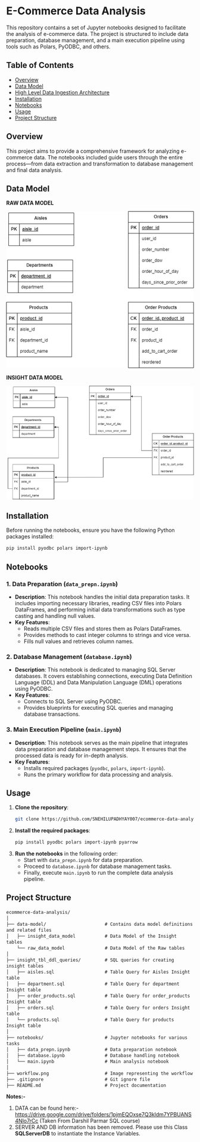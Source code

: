
# E-Commerce Data Analysis

This repository contains a set of Jupyter notebooks designed to facilitate the analysis of e-commerce data. The project is structured to include data preparation, database management, and a main execution pipeline using tools such as Polars, PyODBC, and others.

## Table of Contents

- [Overview](#overview)
- [Data Model](#data-model)
- [High Level Data Ingestion Architecture](#data-ing-arch)
- [Installation](#installation)
- [Notebooks](#notebooks)
- [Usage](#usage)
- [Project Structure](#project-structure)

## Overview

This project aims to provide a comprehensive framework for analyzing e-commerce data. The notebooks included guide users through the entire process—from data extraction and transformation to database management and final data analysis.

## Data Model
**RAW DATA MODEL**

![RAW DATA MODEL](./data-model/raw_data_model.png) 

**INSIGHT DATA MODEL**

![INSIGHT DATA MODEL](./data-model/insight_data_model.png)

## Installation

Before running the notebooks, ensure you have the following Python packages installed:

```bash
pip install pyodbc polars import-ipynb
```

## Notebooks

### 1. **Data Preparation (`data_prepn.ipynb`)**
   - **Description**: This notebook handles the initial data preparation tasks. It includes importing necessary libraries, reading CSV files into Polars DataFrames, and performing initial data transformations such as type casting and handling null values.
   - **Key Features**:
     - Reads multiple CSV files and stores them as Polars DataFrames.
     - Provides methods to cast integer columns to strings and vice versa.
     - Fills null values and retrieves column names.

### 2. **Database Management (`database.ipynb`)**
   - **Description**: This notebook is dedicated to managing SQL Server databases. It covers establishing connections, executing Data Definition Language (DDL) and Data Manipulation Language (DML) operations using PyODBC.
   - **Key Features**:
     - Connects to SQL Server using PyODBC.
     - Provides blueprints for executing SQL queries and managing database transactions.
   
### 3. **Main Execution Pipeline (`main.ipynb`)**
   - **Description**: This notebook serves as the main pipeline that integrates data preparation and database management steps. It ensures that the processed data is ready for in-depth analysis.
   - **Key Features**:
     - Installs required packages (`pyodbc`, `polars`, `import-ipynb`).
     - Runs the primary workflow for data processing and analysis.

## Usage

1. **Clone the repository**:
   ```bash
   git clone https://github.com/SNEHILUPADHYAY007/ecommerce-data-analysis.git
   ```
2. **Install the required packages**:
   ```bash
   pip install pyodbc polars import-ipynb pyarrow
   ```
3. **Run the notebooks** in the following order:
   - Start with `data_prepn.ipynb` for data preparation.
   - Proceed to `database.ipynb` for database management tasks.
   - Finally, execute `main.ipynb` to run the complete data analysis pipeline.

## Project Structure

```
ecommerce-data-analysis/
│
├── data-model/                      # Contains data model definitions and related files
│   ├── insight_data_model           # Data Model of the Insight tables 
    └── raw_data_model               # Data Model of the Raw tables 
│
├── insight_tbl_ddl_queries/         # SQL queries for creating insight tables
│   ├── aisles.sql                   # Table Query for Aisles Insight table
│   ├── department.sql               # Table Query for department Insight table
│   ├── order_products.sql           # Table Query for order_products Insight table
│   ├── orders.sql                   # Table Query for orders Insight table
│   └── products.sql                 # Table Query for products Insight table
│   
├── notebooks/                       # Jupyter notebooks for various tasks
│   ├── data_prepn.ipynb             # Data preparation notebook
│   ├── database.ipynb               # Database handling notebook
│   └── main.ipynb                   # Main analysis notebook
│
├── workflow.png                     # Image representing the workflow
├── .gitignore                       # Git ignore file
├── README.md                        # Project documentation

```
**Notes:-**
1. DATA can be found here:- https://drive.google.com/drive/folders/1pjmEQOxse7Q3kldm7YPBUANS4Nlo7rCc (Taken From Darshil Parmar SQL course)
2. SERVER AND DB information has been removed. Please use this Class **SQLServerDB** to instantiate the Instance Variables.
